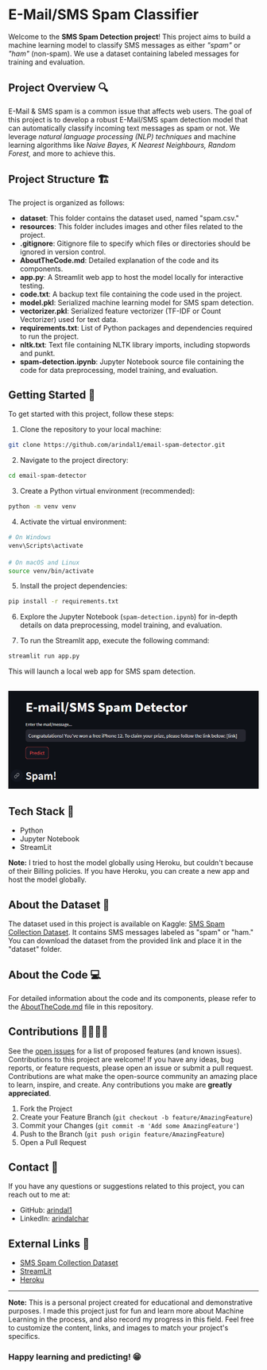 # E-Mail/SMS Spam Classifier

Welcome to the **SMS Spam Detection project**! This project aims to build a machine learning model to classify SMS messages as either *"spam"* or *"ham"* (non-spam). We use a dataset containing labeled messages for training and evaluation.

## Project Overview 🔍

E-Mail & SMS spam is a common issue that affects web users. The goal of this project is to develop a robust E-Mail/SMS spam detection model that can automatically classify incoming text messages as spam or not. We leverage *natural language processing (NLP) techniques* and machine learning algorithms like *Naive Bayes, K Nearest Neighbours, Random Forest,* and more to achieve this.

## Project Structure 🏗️

The project is organized as follows: 

- **dataset**: This folder contains the dataset used, named "spam.csv."
- **resources**: This folder includes images and other files related to the project.
- **.gitignore**: Gitignore file to specify which files or directories should be ignored in version control.
- **AboutTheCode.md**: Detailed explanation of the code and its components.
- **app.py**: A Streamlit web app to host the model locally for interactive testing.
- **code.txt**: A backup text file containing the code used in the project.
- **model.pkl**: Serialized machine learning model for SMS spam detection.
- **vectorizer.pkl**: Serialized feature vectorizer (TF-IDF or Count Vectorizer) used for text data.
- **requirements.txt**: List of Python packages and dependencies required to run the project.
- **nltk.txt**: Text file containing NLTK library imports, including stopwords and punkt.
- **spam-detection.ipynb**: Jupyter Notebook source file containing the code for data preprocessing, model training, and evaluation.

## Getting Started 🛫

To get started with this project, follow these steps:

1. Clone the repository to your local machine:

```bash
git clone https://github.com/arindal1/email-spam-detector.git
```

2. Navigate to the project directory:

```bash
cd email-spam-detector
```

3. Create a Python virtual environment (recommended):

```bash
python -m venv venv
```

4. Activate the virtual environment:

```bash
# On Windows
venv\Scripts\activate

# On macOS and Linux
source venv/bin/activate
```

5. Install the project dependencies:

```bash
pip install -r requirements.txt
```

6. Explore the Jupyter Notebook (`spam-detection.ipynb`) for in-depth details on data preprocessing, model training, and evaluation.

7. To run the Streamlit app, execute the following command:

```bash
streamlit run app.py
```

This will launch a local web app for SMS spam detection.
<br>
<br>

![Project Preview](./resources/1.png)

## Tech Stack 🔧

- Python
- Jupyter Notebook
- StreamLit

**Note:** I tried to host the model globally using Heroku, but couldn't because of their Billing policies. If you have Heroku, you can create a new app and host the model globally.

## About the Dataset 💾

The dataset used in this project is available on Kaggle: [SMS Spam Collection Dataset](https://www.kaggle.com/datasets/uciml/sms-spam-collection-dataset). It contains SMS messages labeled as "spam" or "ham." You can download the dataset from the provided link and place it in the "dataset" folder.

## About the Code 💻

For detailed information about the code and its components, please refer to the [AboutTheCode.md](./AboutTheCode.md) file in this repository.

## Contributions 🫱🏼‍🫲🏽

See the [open issues](https://github.com/arindal1/Dogs-Vs-Cats-Classifier/issues) for a list of proposed features (and known issues). <br>
Contributions to this project are welcome! If you have any ideas, bug reports, or feature requests, please open an issue or submit a pull request. Contributions are what make the open-source community an amazing place to learn, inspire, and create. Any contributions you make are **greatly appreciated**.

1. Fork the Project
2. Create your Feature Branch (`git checkout -b feature/AmazingFeature`)
3. Commit your Changes (`git commit -m 'Add some AmazingFeature'`)
4. Push to the Branch (`git push origin feature/AmazingFeature`)
5. Open a Pull Request

## Contact 📱

If you have any questions or suggestions related to this project, you can reach out to me at:

- GitHub: [arindal1](https://github.com/arindal1)
- LinkedIn: [arindalchar](https://www.linkedin.com/arindalchar/)

## External Links 🔗

- [SMS Spam Collection Dataset](https://www.kaggle.com/datasets/uciml/sms-spam-collection-dataset)
- [StreamLit](https://docs.streamlit.io/)
- [Heroku](https://dashboard.heroku.com/apps)

---

**Note:** This is a personal project created for educational and demonstrative purposes. I made this project just for fun and learn more about Machine Learning in the process, and also record my progress in this field. Feel free to customize the content, links, and images to match your project's specifics.


### Happy learning and predicting! 😁
